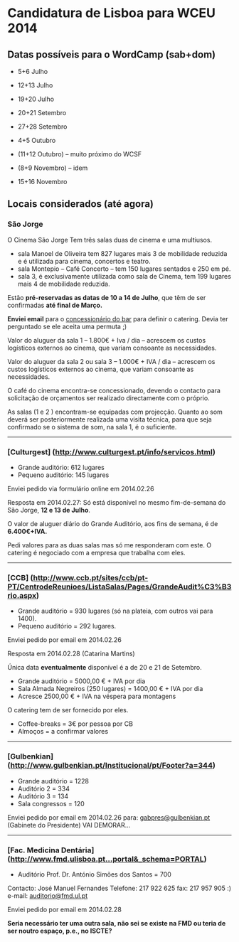 # Candidatura de Lisboa para WCEU 2014

## Datas possíveis para o WordCamp (sab+dom)

* 5+6 Julho
* 12+13 Julho
* 19+20 Julho

* 20+21 Setembro
* 27+28 Setembro

* 4+5 Outubro
* (11+12 Outubro) – muito próximo do WCSF

* (8+9 Novembro) – idem
* 15+16 Novembro


## Locais considerados (até agora)

### São Jorge
O Cinema São Jorge Tem três salas duas de cinema e uma multiusos.
* sala Manoel de Oliveira tem 827 lugares mais 3 de mobilidade reduzida e é utilizada para cinema, concertos e teatro.
* sala Montepio – Café Concerto – tem 150 lugares sentados e 250 em pé.
* sala 3, é exclusivamente utilizada como sala de Cinema, tem 199 lugares mais 4 de mobilidade reduzida.

Estão **pré-reservadas as datas de 10 a 14 de Julho**, que têm de ser confirmadas **até final de Março.**

**Enviei email** para o [concessionário do bar](http://www.hugemeal.com) para definir o catering. Devia ter perguntado se ele aceita uma permuta ;)

Valor do aluguer da sala 1 – 1.800€ + Iva / dia – acrescem os custos logísticos externos ao cinema, que variam consoante as necessidades.

Valor do aluguer da sala 2 ou sala 3 – 1.000€ + IVA / dia – acrescem os custos logísticos externos ao cinema, que variam consoante as necessidades.

O café do cinema encontra-se concessionado, devendo o contacto para solicitação de orçamentos ser realizado directamente com o próprio.

As salas (1 e 2 ) encontram-se equipadas com projecção. Quanto ao som deverá ser posteriormente realizada uma visita técnica, para que seja confirmado se o sistema de som, na sala 1, é o suficiente.

---

### [Culturgest] (http://www.culturgest.pt/info/servicos.html)
* Grande auditório: 612 lugares
* Pequeno auditório: 145 lugares

Enviei pedido via formulário online em 2014.02.26

Resposta em 2014.02.27: Só está disponível no mesmo fim-de-semana do São Jorge, **12 e 13 de Julho**.

O valor de aluguer diário do Grande Auditório, aos fins de semana, é de **6.400€+IVA.** 

Pedi valores para as duas salas mas só me responderam com este. O catering é negociado com a empresa que trabalha com eles.

---

### [CCB] (http://www.ccb.pt/sites/ccb/pt-PT/CentrodeReunioes/ListaSalas/Pages/GrandeAudit%C3%B3rio.aspx)
* Grande auditório = 930 lugares (só na plateia, com outros vai para 1400).
* Pequeno auditório = 292 lugares.

Enviei pedido por email em 2014.02.26

Resposta em 2014.02.28 (Catarina Martins)

Única data **eventualmente** disponível é a de 20 e 21 de Setembro.

* Grande auditório = 5000,00 € + IVA por dia
* Sala Almada Negreiros (250 lugares) = 1400,00 € + IVA por dia
* Acresce 2500,00 € + IVA na véspera para montagens

O catering tem de ser fornecido por eles.
* Coffee-breaks = 3€ por pessoa por CB
* Almoços = a confirmar valores

---

### [Gulbenkian] (http://www.gulbenkian.pt/Institucional/pt/Footer?a=344)
* Grande auditório = 1228
* Auditório 2 = 334
* Auditório 3 = 134
* Sala congressos = 120

Enviei pedido por email em 2014.02.26 para: gabpres@gulbenkian.pt (Gabinete do Presidente) VAI DEMORAR…

---

### [Fac. Medicina Dentária] (http://www.fmd.ulisboa.pt...portal&_schema=PORTAL)
* Auditório Prof. Dr. António Simões dos Santos = 700

Contacto:
José Manuel Fernandes
Telefone: 217 922 625
fax: 217 957 905 :)
e-mail: auditorio@fmd.ul.pt

Enviei pedido por email em 2014.02.28

**Seria necessário ter uma outra sala, não sei se existe na FMD ou teria de ser noutro espaço, p.e., no ISCTE?**
